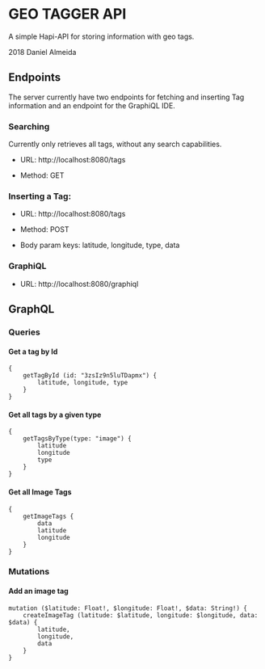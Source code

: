 # GEO TAGGER API

A simple Hapi-API for storing information with geo tags.

2018 Daniel Almeida


## Endpoints

The server currently have two endpoints for fetching and inserting Tag information and an endpoint for the GraphiQL IDE.


### Searching

Currently only retrieves all tags, without any search capabilities.

* URL: http://localhost:8080/tags

* Method: GET


### Inserting a Tag:

* URL: http://localhost:8080/tags

* Method: POST

* Body param keys: latitude, longitude, type, data

### GraphiQL

* URL: http://localhost:8080/graphiql

## GraphQL

### Queries

#### Get a tag by Id


    {
        getTagById (id: "3zsIz9n5luTDapmx") {
            latitude, longitude, type
        }
    }

#### Get all tags by a given type

    {
        getTagsByType(type: "image") {
            latitude
            longitude
            type
        }
    }

#### Get all Image Tags

    {
        getImageTags {
            data
            latitude
            longitude
        }
    }


### Mutations

#### Add an image tag

    mutation ($latitude: Float!, $longitude: Float!, $data: String!) {
        createImageTag (latitude: $latitude, longitude: $longitude, data: $data) {
            latitude,
            longitude,
            data
        }
    }
